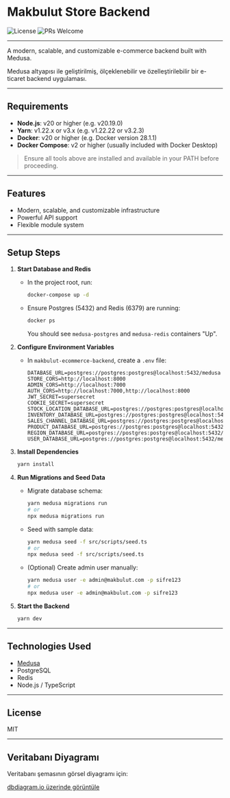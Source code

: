 # Makbulut Store Backend

![License](https://img.shields.io/github/license/kullaniciadi/makbulut-ecommerce)
![PRs Welcome](https://img.shields.io/badge/PRs-welcome-brightgreen.svg)

---

A modern, scalable, and customizable e-commerce backend built with Medusa.

Medusa altyapısı ile geliştirilmiş, ölçeklenebilir ve özelleştirilebilir bir e-ticaret backend uygulaması.

---

## Requirements

- **Node.js**: v20 or higher (e.g. v20.19.0)
- **Yarn**: v1.22.x or v3.x (e.g. v1.22.22 or v3.2.3)
- **Docker**: v20 or higher (e.g. Docker version 28.1.1)
- **Docker Compose**: v2 or higher (usually included with Docker Desktop)

> Ensure all tools above are installed and available in your PATH before proceeding.

---

## Features
- Modern, scalable, and customizable infrastructure
- Powerful API support
- Flexible module system

---

## Setup Steps

1. **Start Database and Redis**
   - In the project root, run:
     ```bash
     docker-compose up -d
     ```
   - Ensure Postgres (5432) and Redis (6379) are running:
     ```bash
     docker ps
     ```
     You should see `medusa-postgres` and `medusa-redis` containers "Up".

2. **Configure Environment Variables**
   - In `makbulut-ecommerce-backend`, create a `.env` file:
     ```env
     DATABASE_URL=postgres://postgres:postgres@localhost:5432/medusa
     STORE_CORS=http://localhost:8000
     ADMIN_CORS=http://localhost:7000
     AUTH_CORS=http://localhost:7000,http://localhost:8000
     JWT_SECRET=supersecret
     COOKIE_SECRET=supersecret
     STOCK_LOCATION_DATABASE_URL=postgres://postgres:postgres@localhost:5432/medusa
     INVENTORY_DATABASE_URL=postgres://postgres:postgres@localhost:5432/medusa
     SALES_CHANNEL_DATABASE_URL=postgres://postgres:postgres@localhost:5432/medusa
     PRODUCT_DATABASE_URL=postgres://postgres:postgres@localhost:5432/medusa
     REGION_DATABASE_URL=postgres://postgres:postgres@localhost:5432/medusa
     USER_DATABASE_URL=postgres://postgres:postgres@localhost:5432/medusa
     ```

3. **Install Dependencies**
   ```bash
   yarn install
   ```

4. **Run Migrations and Seed Data**
   - Migrate database schema:
     ```bash
     yarn medusa migrations run
     # or
     npx medusa migrations run
     ```
   - Seed with sample data:
     ```bash
     yarn medusa seed -f src/scripts/seed.ts
     # or
     npx medusa seed -f src/scripts/seed.ts
     ```
   - (Optional) Create admin user manually:
     ```bash
     yarn medusa user -e admin@makbulut.com -p sifre123
     # or
     npx medusa user -e admin@makbulut.com -p sifre123
     ```

5. **Start the Backend**
   ```bash
   yarn dev
   ```

---

## Technologies Used
- [Medusa](https://medusajs.com/)
- PostgreSQL
- Redis
- Node.js / TypeScript

---

## License
MIT 

---

## Veritabanı Diyagramı

Veritabanı şemasının görsel diyagramı için:

[dbdiagram.io üzerinde görüntüle](https://dbdiagram.io/d/68580ab1f039ec6d36537f4f) 